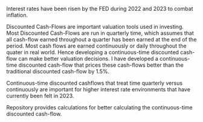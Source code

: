 Interest rates have been risen by the FED during 2022 and 2023 to combat inflation. 

Discounted Cash-Flows are important valuation tools used in investing. Most Discounted Cash-Flows are run in quarterly time, which assumes that all cash-flow earned throughout a quarter has been earned at the end of the period. Most cash flows are earned continuously or daily throughout the quater in real world. Hence developing a continuous-time discounted cash-flow can make better valuation decisions. I have developed a continuous-time discounted cash-flow that prices these cash-flows better than the traditional discounted cash-flow by 1.5%. 

Continuous-time discounted cashflows that treat time quarterly versus continuously are important for higher interest rate environments that have currently been felt in 2023.

Repository provides calculations for better calculating the continuous-time discounted cash-flow. 


